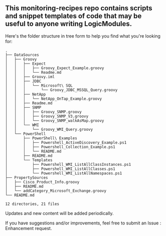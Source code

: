 ## This monitoring-recipes repo contains scripts and snippet templates of code that may be useful to anyone writing LogicModules.

Here's the folder structure in tree form to help you find what you're looking for:

```
.
├── DataSources
│   ├── Groovy
│   │   ├── Expect
│   │   │   ├── Groovy_Expect_Example.groovy
│   │   │   └── Readme.md
│   │   ├── Groovy.iml
│   │   ├── JDBC
│   │   │   └── Microsoft\ SQL
│   │   │       └── Groovy_JDBC_MSSQL_Query.groovy
│   │   ├── NetApp
│   │   │   └── NetApp_OnTap_Example.groovy
│   │   ├── Readme.md
│   │   ├── SNMP
│   │   │   ├── Groovy_SNMP.groovy
│   │   │   ├── Groovy_SNMP_V3.groovy
│   │   │   └── Groovy_SNMP_walkAsMap.groovy
│   │   └── WMI
│   │       └── Groovy_WMI_Query.groovy
│   └── PowerShell
│       ├── PowerShell\ Examples
│       │   ├── Powershell_ActiveDiscovery_Example.ps1
│       │   ├── Powershell_Collection_Example.ps1
│       │   └── README.md
│       ├── README.md
│       └── Templates
│           ├── Powershell_WMI_ListAllClassInstances.ps1
│           ├── Powershell_WMI_ListAllClasses.ps1
│           └── Powershell_WMI_ListAllNamespaces.ps1
├── PropertySources
│   ├── Cisco_Product_Info.groovy
│   ├── README.md
│   └── addCategory_Microsoft_Exchange.groovy
└── README.md

12 directories, 21 files
```
Updates and new content will be added periodically.

If you have suggestions and/or improvements, feel free to submit an Issue : Enhancement request.
